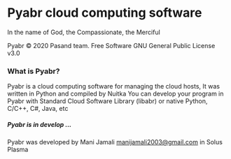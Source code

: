 
# Pyabr cloud computing software

In the name of God, the Compassionate, the Merciful

Pyabr &copy; 2020 Pasand team. Free Software GNU General Public License v3.0

### What is Pyabr?
Pyabr is a cloud computing software for managing the cloud hosts, It was written in Python and compiled by Nuitka
You can develop your program in Pyabr with Standard Cloud Software Library (libabr) or native Python, C/C++, C#, Java, etc

#####  Pyabr is in develop ...
Pyabr was developed by Mani Jamali <manijamali2003@gmail.com> in Solus Plasma